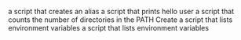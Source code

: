 a script that creates an alias
a script that prints hello user
a script that counts the number of directories in the PATH
Create a script that lists environment variables
a script that lists environment variables
